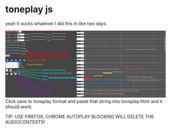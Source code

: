 # toneplay js

yeah it sucks whatever I did this in like two days

![help](help.png)Click save to toneplay format and paste that string into toneplay.html and it should work.

TIP: USE FIREFOX, CHROME AUTOPLAY BLOCKING WILL DELETE THE AUDIOCONTEXTS!